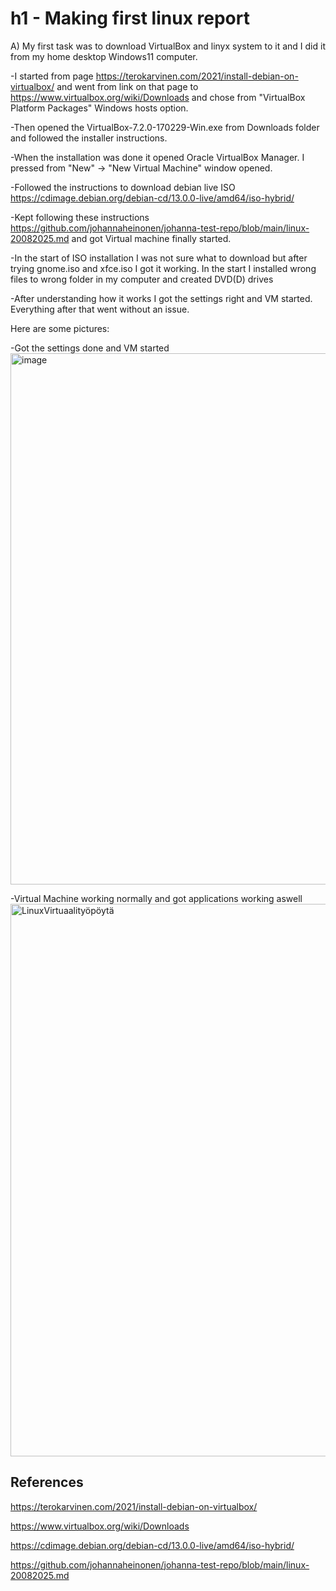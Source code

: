 # h1 - Making first linux report

A) My first task was to download VirtualBox and linyx system to it and I did it from my home desktop Windows11 computer. 

-I started from page https://terokarvinen.com/2021/install-debian-on-virtualbox/ and went from link on that page to https://www.virtualbox.org/wiki/Downloads and chose from "VirtualBox Platform Packages" Windows hosts option. 

-Then opened the VirtualBox-7.2.0-170229-Win.exe from Downloads folder and followed the installer instructions. 

-When the installation was done it opened Oracle VirtualBox Manager. I pressed from "New" -> "New Virtual Machine" window opened. 

-Followed the instructions to download debian live ISO https://cdimage.debian.org/debian-cd/13.0.0-live/amd64/iso-hybrid/

-Kept following these instructions https://github.com/johannaheinonen/johanna-test-repo/blob/main/linux-20082025.md and got Virtual machine finally started. 

-In the start of ISO installation I was not sure what to download but after trying gnome.iso and xfce.iso I got it working. In the start I installed wrong files to wrong folder in my computer and created DVD(D) drives

-After understanding how it works I got the settings right and VM started. Everything after that went without an issue. 


Here are some pictures: 


-Got the settings done and VM started
<img width="838" height="850" alt="image" src="https://github.com/user-attachments/assets/6f5dd208-02a4-4eec-974e-a7ea646752b1" />


-Virtual Machine working normally and got applications working aswell
<img width="1278" height="884" alt="LinuxVirtuaalityöpöytä" src="https://github.com/user-attachments/assets/b6a1aa30-0075-4985-9efa-6a3ef3d8534d" />


## References

https://terokarvinen.com/2021/install-debian-on-virtualbox/

https://www.virtualbox.org/wiki/Downloads

https://cdimage.debian.org/debian-cd/13.0.0-live/amd64/iso-hybrid/

https://github.com/johannaheinonen/johanna-test-repo/blob/main/linux-20082025.md

